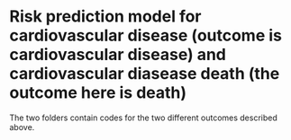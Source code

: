 # Risk prediction model for cardiovascular disease (outcome is cardiovascular disease) and cardiovascular diasease death (the outcome here is death)

The two folders contain codes for the two different outcomes described above.
